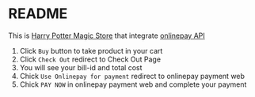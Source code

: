 # README

This is [Harry Potter Magic Store](https://calm-plains-41940.herokuapp.com/) that integrate [onlinepay API](https://business.onlinepay.com/docs/?python#authentication)

1. Click `Buy` button to take product in your cart
2. Click `Check Out` redirect to Check Out Page
3. You will see your bill-id and total cost
4. Chick `Use Onlinepay for payment` redirect to onlinepay payment web
5. Chick `PAY NOW` in onlinepay payment web and complete your payment
